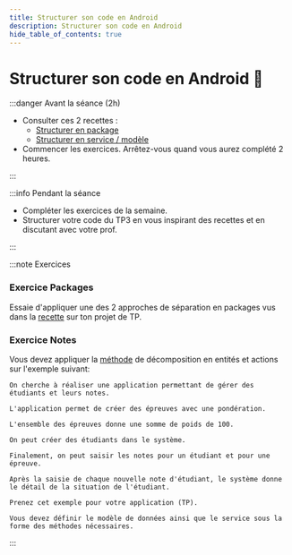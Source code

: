 ```yaml
---
title: Structurer son code en Android
description: Structurer son code en Android
hide_table_of_contents: true
---
```


# Structurer son code en Android 🧱

<Row>

<Column>

:::danger Avant la séance (2h)

- Consulter ces 2 recettes :
    - [Structurer en package](../03-recettes/structure-package.mdx)
    - [Structurer en service / modèle](../03-recettes/service.mdx)
- Commencer les exercices. Arrêtez-vous quand vous aurez complété 2 heures.

<Row>


</Row>

:::

</Column>

<Column>

:::info Pendant la séance

- Compléter les exercices de la semaine.
- Structurer votre code du TP3 en vous inspirant des recettes et en discutant avec votre prof.

:::

</Column>

</Row>

:::note Exercices

### Exercice Packages

Essaie d'appliquer une des 2 approches de séparation en packages vus dans la [recette](../03-recettes/structure-package.mdx) sur ton 
projet de TP.

### Exercice Notes

Vous devez appliquer la [méthode](../03-recettes/service.mdx) de décomposition en entités et actions sur l'exemple suivant:

```
On cherche à réaliser une application permettant de gérer des étudiants et leurs notes.

L'application permet de créer des épreuves avec une pondération.

L'ensemble des épreuves donne une somme de poids de 100.

On peut créer des étudiants dans le système.

Finalement, on peut saisir les notes pour un étudiant et pour une épreuve.

Après la saisie de chaque nouvelle note d'étudiant, le système donne le détail de la situation de l'étudiant.

Prenez cet exemple pour votre application (TP).

Vous devez définir le modèle de données ainsi que le service sous la forme des méthodes nécessaires.
```

:::
